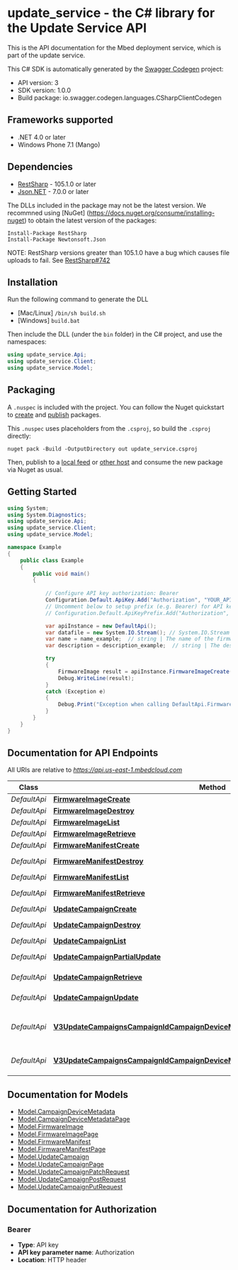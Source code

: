 # update_service - the C# library for the Update Service API

This is the API documentation for the Mbed deployment service, which is part of the update service.

This C# SDK is automatically generated by the [Swagger Codegen](https://github.com/swagger-api/swagger-codegen) project:

- API version: 3
- SDK version: 1.0.0
- Build package: io.swagger.codegen.languages.CSharpClientCodegen

<a name="frameworks-supported"></a>
## Frameworks supported
- .NET 4.0 or later
- Windows Phone 7.1 (Mango)

<a name="dependencies"></a>
## Dependencies
- [RestSharp](https://www.nuget.org/packages/RestSharp) - 105.1.0 or later
- [Json.NET](https://www.nuget.org/packages/Newtonsoft.Json/) - 7.0.0 or later

The DLLs included in the package may not be the latest version. We recommned using [NuGet] (https://docs.nuget.org/consume/installing-nuget) to obtain the latest version of the packages:
```
Install-Package RestSharp
Install-Package Newtonsoft.Json
```

NOTE: RestSharp versions greater than 105.1.0 have a bug which causes file uploads to fail. See [RestSharp#742](https://github.com/restsharp/RestSharp/issues/742)

<a name="installation"></a>
## Installation
Run the following command to generate the DLL
- [Mac/Linux] `/bin/sh build.sh`
- [Windows] `build.bat`

Then include the DLL (under the `bin` folder) in the C# project, and use the namespaces:
```csharp
using update_service.Api;
using update_service.Client;
using update_service.Model;
```

<a name="packaging"></a>
## Packaging

A `.nuspec` is included with the project. You can follow the Nuget quickstart to [create](https://docs.microsoft.com/en-us/nuget/quickstart/create-and-publish-a-package#create-the-package) and [publish](https://docs.microsoft.com/en-us/nuget/quickstart/create-and-publish-a-package#publish-the-package) packages.

This `.nuspec` uses placeholders from the `.csproj`, so build the `.csproj` directly:

```
nuget pack -Build -OutputDirectory out update_service.csproj
```

Then, publish to a [local feed](https://docs.microsoft.com/en-us/nuget/hosting-packages/local-feeds) or [other host](https://docs.microsoft.com/en-us/nuget/hosting-packages/overview) and consume the new package via Nuget as usual.

<a name="getting-started"></a>
## Getting Started

```csharp
using System;
using System.Diagnostics;
using update_service.Api;
using update_service.Client;
using update_service.Model;

namespace Example
{
    public class Example
    {
        public void main()
        {
            
            // Configure API key authorization: Bearer
            Configuration.Default.ApiKey.Add("Authorization", "YOUR_API_KEY");
            // Uncomment below to setup prefix (e.g. Bearer) for API key, if needed
            // Configuration.Default.ApiKeyPrefix.Add("Authorization", "Bearer");

            var apiInstance = new DefaultApi();
            var datafile = new System.IO.Stream(); // System.IO.Stream | The firmware image file to upload
            var name = name_example;  // string | The name of the firmware image
            var description = description_example;  // string | The description of the firmware image (optional) 

            try
            {
                FirmwareImage result = apiInstance.FirmwareImageCreate(datafile, name, description);
                Debug.WriteLine(result);
            }
            catch (Exception e)
            {
                Debug.Print("Exception when calling DefaultApi.FirmwareImageCreate: " + e.Message );
            }
        }
    }
}
```

<a name="documentation-for-api-endpoints"></a>
## Documentation for API Endpoints

All URIs are relative to *https://api.us-east-1.mbedcloud.com*

Class | Method | HTTP request | Description
------------ | ------------- | ------------- | -------------
*DefaultApi* | [**FirmwareImageCreate**](docs/DefaultApi.md#firmwareimagecreate) | **POST** /v3/firmware-images/ | 
*DefaultApi* | [**FirmwareImageDestroy**](docs/DefaultApi.md#firmwareimagedestroy) | **DELETE** /v3/firmware-images/{image_id}/ | 
*DefaultApi* | [**FirmwareImageList**](docs/DefaultApi.md#firmwareimagelist) | **GET** /v3/firmware-images/ | 
*DefaultApi* | [**FirmwareImageRetrieve**](docs/DefaultApi.md#firmwareimageretrieve) | **GET** /v3/firmware-images/{image_id}/ | 
*DefaultApi* | [**FirmwareManifestCreate**](docs/DefaultApi.md#firmwaremanifestcreate) | **POST** /v3/firmware-manifests/ | 
*DefaultApi* | [**FirmwareManifestDestroy**](docs/DefaultApi.md#firmwaremanifestdestroy) | **DELETE** /v3/firmware-manifests/{manifest_id}/ | 
*DefaultApi* | [**FirmwareManifestList**](docs/DefaultApi.md#firmwaremanifestlist) | **GET** /v3/firmware-manifests/ | 
*DefaultApi* | [**FirmwareManifestRetrieve**](docs/DefaultApi.md#firmwaremanifestretrieve) | **GET** /v3/firmware-manifests/{manifest_id}/ | 
*DefaultApi* | [**UpdateCampaignCreate**](docs/DefaultApi.md#updatecampaigncreate) | **POST** /v3/update-campaigns/ | 
*DefaultApi* | [**UpdateCampaignDestroy**](docs/DefaultApi.md#updatecampaigndestroy) | **DELETE** /v3/update-campaigns/{campaign_id}/ | 
*DefaultApi* | [**UpdateCampaignList**](docs/DefaultApi.md#updatecampaignlist) | **GET** /v3/update-campaigns/ | 
*DefaultApi* | [**UpdateCampaignPartialUpdate**](docs/DefaultApi.md#updatecampaignpartialupdate) | **PATCH** /v3/update-campaigns/{campaign_id}/ | 
*DefaultApi* | [**UpdateCampaignRetrieve**](docs/DefaultApi.md#updatecampaignretrieve) | **GET** /v3/update-campaigns/{campaign_id}/ | 
*DefaultApi* | [**UpdateCampaignUpdate**](docs/DefaultApi.md#updatecampaignupdate) | **PUT** /v3/update-campaigns/{campaign_id}/ | 
*DefaultApi* | [**V3UpdateCampaignsCampaignIdCampaignDeviceMetadataCampaignDeviceMetadataIdGet**](docs/DefaultApi.md#v3updatecampaignscampaignidcampaigndevicemetadatacampaigndevicemetadataidget) | **GET** /v3/update-campaigns/{campaign_id}/campaign-device-metadata/{campaign_device_metadata_id}/ | 
*DefaultApi* | [**V3UpdateCampaignsCampaignIdCampaignDeviceMetadataGet**](docs/DefaultApi.md#v3updatecampaignscampaignidcampaigndevicemetadataget) | **GET** /v3/update-campaigns/{campaign_id}/campaign-device-metadata/ | 


<a name="documentation-for-models"></a>
## Documentation for Models

 - [Model.CampaignDeviceMetadata](docs/CampaignDeviceMetadata.md)
 - [Model.CampaignDeviceMetadataPage](docs/CampaignDeviceMetadataPage.md)
 - [Model.FirmwareImage](docs/FirmwareImage.md)
 - [Model.FirmwareImagePage](docs/FirmwareImagePage.md)
 - [Model.FirmwareManifest](docs/FirmwareManifest.md)
 - [Model.FirmwareManifestPage](docs/FirmwareManifestPage.md)
 - [Model.UpdateCampaign](docs/UpdateCampaign.md)
 - [Model.UpdateCampaignPage](docs/UpdateCampaignPage.md)
 - [Model.UpdateCampaignPatchRequest](docs/UpdateCampaignPatchRequest.md)
 - [Model.UpdateCampaignPostRequest](docs/UpdateCampaignPostRequest.md)
 - [Model.UpdateCampaignPutRequest](docs/UpdateCampaignPutRequest.md)


<a name="documentation-for-authorization"></a>
## Documentation for Authorization

<a name="Bearer"></a>
### Bearer

- **Type**: API key
- **API key parameter name**: Authorization
- **Location**: HTTP header

